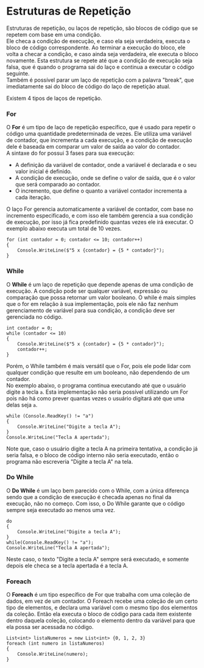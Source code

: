 # Estruturas de Repetição

Estruturas de repetição, ou laços de repetição, são blocos de código que se repetem com base em uma condição.  
Ele checa a condição de execução, e caso ela seja verdadeira, executa o bloco de código correspondente. Ao terminar a execução do bloco, ele volta a checar a condição, e caso ainda seja verdadeira, ele executa o bloco novamente. Esta estrutura se repete até que a condição de execução seja falsa, que é quando o programa sai do laço e continua a executar o código seguinte.  
Também é possível parar um laço de repetição com a palavra "break", que imediatamente sai do bloco de código do laço de repetição atual.

Existem 4 tipos de laços de repetição.

### For

O **For** é um tipo de laço de repetição específico, que é usado para repetir o código uma quantidade predeterminada de vezes. Ele utiliza uma variável de contador, que incrementa a cada execução, e a condição de execução dele é baseada em comparar um valor de saída ao valor do contador.  
A sintaxe do for possui 3 fases para sua execução:
- A definição da variável de contador, onde a variável é declarada e o seu valor inicial é definido.
- A condição de execução, onde se define o valor de saída, que é o valor que será comparado ao contador.
- O incremento, que define o quanto a variável contador incrementa a cada iteração.

O laço For gerencia automaticamente a variável de contador, com base no incremento especificado, e com isso ele também gerencia a sua condição de execução, por isso já fica predefinido quantas vezes ele irá executar.
O exemplo abaixo executa um total de 10 vezes.
```
for (int contador = 0; contador <= 10; contador++)
{
	Console.WriteLine($"5 x {contador} = {5 * contador}");
}
```

### While

O **While** é um laço de repetição que depende apenas de uma condição de execução. A condição pode ser qualquer variável, expressão ou comparação que possa retornar um valor booleano. 
O while é mais simples que o for em relação à sua implementação, pois ele não faz nenhum gerenciamento de variável para sua condição, a condição deve ser gerenciada no código.
```
int contador = 0;
while (contador <= 10)
{
	Console.WriteLine($"5 x {contador} = {5 * contador}");
	contador++;
}
```

Porém, o While também é mais versátil que o For, pois ele pode lidar com qualquer condição que resulte em um booleano, não dependendo de um contador.  
No exemplo abaixo, o programa continua executando até que o usuário digite a tecla `a`. Esta implementação não seria possível utilizando um For pois não há como prever quantas vezes o usuário digitará até que uma delas seja `a`.
```
while (Console.ReadKey() != "a")
{
	Console.WriteLine("Digite a tecla A");
}
Console.WriteLine("Tecla A apertada");
```

Note que, caso o usuário digite a tecla A na primeira tentativa, a condição já seria falsa, e o bloco de código interno não seria executado, então o programa não escreveria "Digite a tecla A" na tela.

### Do While

O **Do While** é um laço bem parecido com o While, com a única diferença sendo que a condição de execução é checada apenas no final da execução, não no começo. Com isso, o Do While garante que o código sempre seja executado ao menos uma vez.
```
do
{
	Console.WriteLine("Digite a tecla A");
}
while(Console.ReadKey() != "a");
Console.WriteLine("Tecla A apertada");
```

Neste caso, o texto "Digite a tecla A" sempre será executado, e somente depois ele checa se a tecla apertada é a tecla A.

### Foreach

O **Foreach** é um tipo específico de For que trabalha com uma coleção de dados, em vez de um contador. O Foreach recebe uma coleção de um certo tipo de elementos, e declara  uma variável com o mesmo tipo dos elementos da coleção. Então ela executa o bloco de código para cada item existente dentro daquela coleção, colocando o elemento dentro da variável para que ela possa ser acessada no código.
```
List<int> listaNumeros = new List<int> {0, 1, 2, 3}
foreach (int numero in listaNumeros)
{
	Console.WriteLine(numero);
}
```